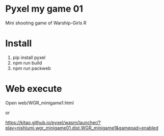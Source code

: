 # Pyxel my game 01
Mini shooting game of Warship-Girls R

# Install
1. pip install pyxel
2. npm run build
3. npm run packweb

# Web execute

Open web/WGR_minigame1.html

or 

https://kitao.github.io/pyxel/wasm/launcher/?play=nishlumi.wgr_minigame01.dist.WGR_minigame1&gamepad=enabled

